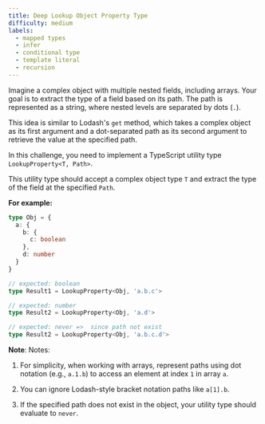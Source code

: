 ```yaml
---
title: Deep Lookup Object Property Type
difficulty: medium
labels: 
  - mapped types
  - infer
  - conditional type
  - template literal
  - recursion
---
```

Imagine a complex object with multiple nested fields, including arrays. Your goal is to extract the type of a field based on its path. The path is represented as a string, where nested levels are separated by dots (`.`).

This idea is similar to Lodash's `get` method, which takes a complex object as its first argument and a dot-separated path as its second argument to retrieve the value at the specified path.

In this challenge, you need to implement a TypeScript utility type `LookupProperty<T, Path>`. 

This utility type should accept a complex object type `T` and extract the type of the field at the specified `Path`.

**For example:**

```ts
type Obj = {
  a: {
    b: {
      c: boolean
    },
    d: number
  }
}

// expected: boolean
type Result1 = LookupProperty<Obj, 'a.b.c'> 

// expected: number
type Result2 = LookupProperty<Obj, 'a.d'> 

// expected: never =>  since path not exist
type Result2 = LookupProperty<Obj, 'a.b.c.d'> 
```

**Note**: 
Notes:

1. For simplicity, when working with arrays, represent paths using dot notation (e.g., `a.1.b`) to access an element at index `1` in array `a`.

2. You can ignore Lodash-style bracket notation paths like `a[1].b`.

3. If the specified path does not exist in the object, your utility type should evaluate to `never`.

